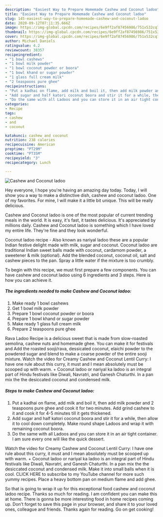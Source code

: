 ```yaml
---
description: "Easiest Way to Prepare Homemade Cashew and Coconut ladoo"
title: "Easiest Way to Prepare Homemade Cashew and Coconut ladoo"
slug: 145-easiest-way-to-prepare-homemade-cashew-and-coconut-ladoo
date: 2020-09-12T07:11:35.666Z
image: https://img-global.cpcdn.com/recipes/6e9ff2af87456986/751x532cq70/cashew-and-coconut-ladoo-recipe-main-photo.jpg
thumbnail: https://img-global.cpcdn.com/recipes/6e9ff2af87456986/751x532cq70/cashew-and-coconut-ladoo-recipe-main-photo.jpg
cover: https://img-global.cpcdn.com/recipes/6e9ff2af87456986/751x532cq70/cashew-and-coconut-ladoo-recipe-main-photo.jpg
author: Michael Daniels
ratingvalue: 4.2
reviewcount: 38357
recipeingredient:
- "1 bowl cashews"
- "1 bowl milk powder"
- "1 bowl coconut powder or boora"
- "1 bowl khand or sugar powder"
- "1 glass full cream milk"
- "2 teaspoons pure ghee"
recipeinstructions:
- "Put a kadhai on flame, add milk and boil it, then add milk powder and 2 teaspoons pure ghee and cook it for two minutes. Add grind cashew to it and cook it for 4-5 minutes till it gets thickened."
- "Add sugar and half katori coconut boora and stir it for a while, then allow it to cool down completely. Make round shape Ladoos and wrap it with remaining coconut boora."
- "Do the same with all Ladoos and you can store it in an air tight container. I am sure every one will like the quick dessert."
categories:
- Recipe
tags:
- cashew
- and
- coconut

katakunci: cashew and coconut 
nutrition: 238 calories
recipecuisine: American
preptime: "PT29M"
cooktime: "PT35M"
recipeyield: "3"
recipecategory: Lunch

---
```



![Cashew and Coconut ladoo](https://img-global.cpcdn.com/recipes/6e9ff2af87456986/751x532cq70/cashew-and-coconut-ladoo-recipe-main-photo.jpg)

Hey everyone, I hope you're having an amazing day today. Today, I will show you a way to make a distinctive dish, cashew and coconut ladoo. One of my favorites. For mine, I will make it a little bit unique. This will be really delicious.

Cashew and Coconut ladoo is one of the most popular of current trending meals in the world. It is easy, it's fast, it tastes delicious. It's appreciated by millions daily. Cashew and Coconut ladoo is something which I have loved my entire life. They're fine and they look wonderful.

Coconut ladoo recipe - Also known as nariyal ladoo these are a popular Indian festive delight made with milk, sugar and coconut. Coconut ladoo are traditional Indian sweet balls made with coconut, cardamom powder, a sweetener &amp; milk (optional). Add the blended coconut, coconut oil, salt and cashew pieces to the pan. Spray a little water if the mixture is too crumbly.


To begin with this recipe, we must first prepare a few components. You can have cashew and coconut ladoo using 6 ingredients and 3 steps. Here is how you can achieve it.

<!--inarticleads1-->

##### The ingredients needed to make Cashew and Coconut ladoo:

1. Make ready 1 bowl cashews
1. Get 1 bowl milk powder
1. Prepare 1 bowl coconut powder or boora
1. Prepare 1 bowl khand or sugar powder
1. Make ready 1 glass full cream milk
1. Prepare 2 teaspoons pure ghee


Rava Ladoo Recipe is a delicious sweet that is made from slow-roasted semolina, cashew nuts and homemade ghee. You can make it for festivals and Add the roasted sooji/rava, dessicated coconut, elaichi powder to the powdered sugar and blend to make a coarse powder of the entire sooji mixture. Watch the video for Creamy Cashew and Coconut Lentil Curry: I have one rule about this curry, it must and I mean absolutely must be scooped up with warm. + Coconut ladoo or nariyal ka ladoo is an integral part of Hindu festivals like Diwali, Navratri, and Ganesh Chaturthi. In a pan mix the the desiccated coconut and condensed milk. 

<!--inarticleads2-->

##### Steps to make Cashew and Coconut ladoo:

1. Put a kadhai on flame, add milk and boil it, then add milk powder and 2 teaspoons pure ghee and cook it for two minutes. Add grind cashew to it and cook it for 4-5 minutes till it gets thickened.
1. Add sugar and half katori coconut boora and stir it for a while, then allow it to cool down completely. Make round shape Ladoos and wrap it with remaining coconut boora.
1. Do the same with all Ladoos and you can store it in an air tight container. I am sure every one will like the quick dessert.


Watch the video for Creamy Cashew and Coconut Lentil Curry: I have one rule about this curry, it must and I mean absolutely must be scooped up with warm. + Coconut ladoo or nariyal ka ladoo is an integral part of Hindu festivals like Diwali, Navratri, and Ganesh Chaturthi. In a pan mix the the desiccated coconut and condensed milk. Make it into small balls when it is cool. CLICK HERE to subscribe to my YouTube channel for more such yummy recipes. Place a heavy bottom pan on medium flame and add ghee. 

So that is going to wrap it up for this exceptional food cashew and coconut ladoo recipe. Thanks so much for reading. I am confident you can make this at home. There is gonna be more interesting food in home recipes coming up. Don't forget to save this page in your browser, and share it to your loved ones, colleague and friends. Thanks again for reading. Go on get cooking!
